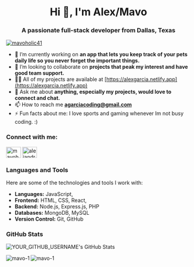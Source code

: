 <h1 align="center">Hi 👋, I'm Alex/Mavo</h1>
<h3 align="center">A passionate full-stack developer from Dallas, Texas</h3>

<p align="left"> <a href="https://twitter.com/mavoholic41" target="100"><img src="https://img.shields.io/twitter/follow/mavoholic41?logo=twitter&style=for-the-badge" alt="mavoholic41" /></a> </p>

- 🔭 I’m currently working on **an app that lets you keep track of your pets daily life so you never forget the important things.**
- 👯 I’m looking to collaborate on **projects that peak my interest and have good team support.**
- 👨‍💻 All of my projects are available at [https://alexgarcia.netlify.app](https://alexgarcia.netlify.app)
- 💬 Ask me about **anything, especially my projects, would love to connect and chat.**
- 📫 How to reach me **agarciacoding@gmail.com**
- ⚡ Fun facts about me: I love sports and gaming whenever Im not busy coding. :) 

<h3 align="left">Connect with me:</h3>
<p align="left">
<a href="https://twitter.com/mavoholic41" target="blank"><img align="center" src="https://raw.githubusercontent.com/rahuldkjain/github-profile-readme-generator/master/src/images/icons/Social/twitter.svg" alt="mavoholic41" height="30" width="40" /></a>
<a href="https://linkedin.com/in/alejandro garcia" target="blank"><img align="center" src="https://raw.githubusercontent.com/rahuldkjain/github-profile-readme-generator/master/src/images/icons/Social/linked-in-alt.svg" alt="alejandro garcia" height="30" width="40" /></a>
</p>

### Languages and Tools

Here are some of the technologies and tools I work with:

- **Languages:** JavaScript, 
- **Frontend:** HTML, CSS, React, 
- **Backend:** Node.js, Express.js, PHP
- **Databases:** MongoDB, MySQL
- **Version Control:** Git, GitHub


### GitHub Stats

![[YOUR_GITHUB_USERNAME's GitHub Stats](https://github.com/Mavo-1)](https://github-readme-stats.vercel.app/api?username=Mavo-1&show_icons=true&hide=contribs,prs&theme=radical)

<p><img align="left" src="https://github-readme-stats.vercel.app/api/top-langs?username=mavo-1&show_icons=true&locale=en&layout=compact" alt="mavo-1" /></p>


<p><img align="center" src="https://github-readme-streak-stats.herokuapp.com/?user=mavo-1&" alt="mavo-1" /></p>
